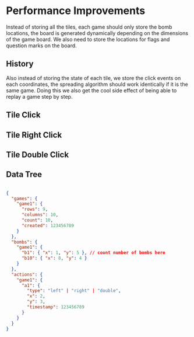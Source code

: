 # Performance Improvements

Instead of storing all the tiles, each game should only store the bomb locations, the board is generated dynamically depending on the dimensions of the game board.
We also need to store the locations for flags and question marks on the board.

## History

Also instead of storing the state of each tile, we store the click events on each coordinates, the spreading algorithm should work identically if it is the same game.
Doing this we also get the cool side effect of being able to replay a game step by step.

## Tile Click

## Tile Right Click

## Tile Double Click

## Data Tree

```json

{
  "games": {
    "game1": {
      "rows": 9,
      "columns": 10,
      "count": 10,
      "created": 123456789
    }
  },
  "bombs": {
    "game1": {
      "b1": { "x": 1, "y": 5 }, // count number of bombs here
      "b10": { "x": 8, "y": 4 }
    }
  },
  "actions": {
    "game1": {
      "a1": {
        "type": "left" | "right" | "double",
        "x": 2,
        "y": 3,
        "timestamp": 123456789
      }
    }
  }
}
```
